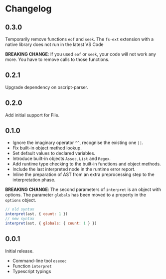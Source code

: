 # Changelog

## 0.3.0

Temporarily remove functions `eof` and `seek`. The `fs-ext` extension with a native library does not run in the latest VS Code

**BREAKING CHANGE**: If you used `eof` or `seek`, your code will not work any more. You have to remove calls to those functions.

## 0.2.1

Upgrade dependency on oscript-parser.

## 0.2.0

Add initial support for File.

## 0.1.0

* Ignore the imaginary operator `^^`, recognise the existing one `||`.
* Fix built-in object method lookup.
* Set default values to declared variables.
* Introduce built-in objects `Assoc`, `List` and `Regex`.
* Add runtime type checking to the built-in functions and object methods.
* Include the last interpreted node in the runtime error report.
* Inline the preparation of AST from an extra preprocessing step to the interpretation phase.

**BREAKING CHANGE**: The second parameters of `interpret` is an object with options. The parameter `globals` has been moved to a property in the `options` object.

```js
// old syntax
interpret(ast, { count: 1 })
// new syntax
interpret(ast, { globals: { count: 1 } })
```

## 0.0.1

Initial release.

* Command-line tool `osexec`
* Function `interpret`
* Typescript typings

